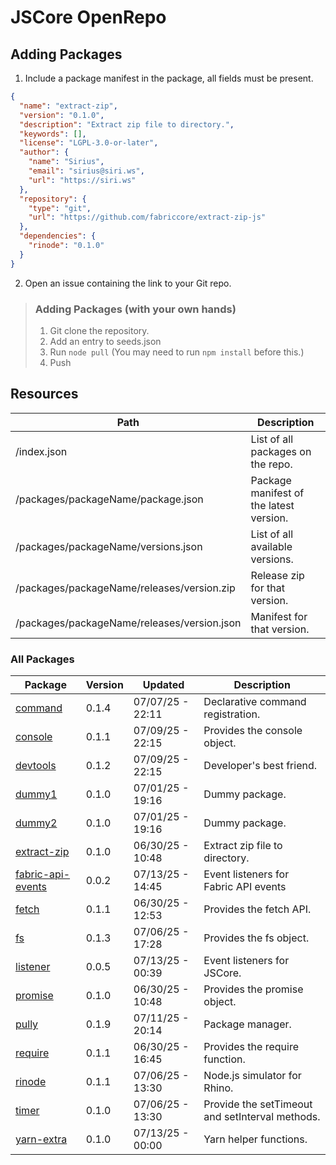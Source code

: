 # JSCore OpenRepo

## Adding Packages

1. Include a package manifest in the package, all fields must be present.
```json
{
  "name": "extract-zip",
  "version": "0.1.0",
  "description": "Extract zip file to directory.",
  "keywords": [],
  "license": "LGPL-3.0-or-later",
  "author": {
    "name": "Sirius",
    "email": "sirius@siri.ws",
    "url": "https://siri.ws"
  },
  "repository": {
    "type": "git",
    "url": "https://github.com/fabriccore/extract-zip-js"
  },
  "dependencies": {
    "rinode": "0.1.0"
  }
}
```
2. Open an issue containing the link to your Git repo.

> ### Adding Packages (with your own hands)
> 
> 1. Git clone the repository.
> 2. Add an entry to seeds.json
> 3. Run `node pull` (You may need to run `npm install` before this.)
> 4. Push

## Resources

|Path|Description|
|---|---|
|/index.json|List of all packages on the repo.|
|/packages/packageName/package.json|Package manifest of the latest version.|
|/packages/packageName/versions.json|List of all available versions.|
|/packages/packageName/releases/version.zip|Release zip for that version.|
|/packages/packageName/releases/version.json|Manifest for that version.|

### All Packages

<!--begin:packages-->
|Package|Version|Updated|Description|
|---|---|---|---|
|[command](./packages/command)|0.1.4|07/07/25 - 22:11|Declarative command registration.|
|[console](./packages/console)|0.1.1|07/09/25 - 22:15|Provides the console object.|
|[devtools](./packages/devtools)|0.1.2|07/09/25 - 22:15|Developer's best friend.|
|[dummy1](./packages/dummy1)|0.1.0|07/01/25 - 19:16|Dummy package.|
|[dummy2](./packages/dummy2)|0.1.0|07/01/25 - 19:16|Dummy package.|
|[extract-zip](./packages/extract-zip)|0.1.0|06/30/25 - 10:48|Extract zip file to directory.|
|[fabric-api-events](./packages/fabric-api-events)|0.0.2|07/13/25 - 14:45|Event listeners for Fabric API events|
|[fetch](./packages/fetch)|0.1.1|06/30/25 - 12:53|Provides the fetch API.|
|[fs](./packages/fs)|0.1.3|07/06/25 - 17:28|Provides the fs object.|
|[listener](./packages/listener)|0.0.5|07/13/25 - 00:39|Event listeners for JSCore.|
|[promise](./packages/promise)|0.1.0|06/30/25 - 10:48|Provides the promise object.|
|[pully](./packages/pully)|0.1.9|07/11/25 - 20:14|Package manager.|
|[require](./packages/require)|0.1.1|06/30/25 - 16:45|Provides the require function.|
|[rinode](./packages/rinode)|0.1.1|07/06/25 - 13:30|Node.js simulator for Rhino.|
|[timer](./packages/timer)|0.1.0|07/06/25 - 13:30|Provide the setTimeout and setInterval methods.|
|[yarn-extra](./packages/yarn-extra)|0.1.0|07/13/25 - 00:00|Yarn helper functions.|
<!--end:packages-->
